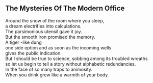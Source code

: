 The Mysteries Of The Modern Office
----------------------------------
Around the snow of the room where you sleep,  
a dream electrifies into calculations.  
The parsimonious utensil gave it joy.  
But the smooth iron promised the memory.  
A tiger -like dung  
one side option and as soon as the incoming wells  
gives the public indication.  
But I should be true to science, sobbing among its troubled wreaths  
so let us begin to tell a story without alphabetic redundancies.  
In the face of so many traps to animosity.  
When you drink grew like a warmth of your body.  

